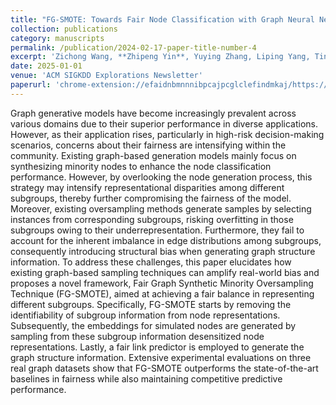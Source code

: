 ```yaml
---
title: "FG-SMOTE: Towards Fair Node Classification with Graph Neural Network"
collection: publications
category: manuscripts
permalink: /publication/2024-02-17-paper-title-number-4
excerpt: 'Zichong Wang, **Zhipeng Yin**, Yuying Zhang, Liping Yang, Tingting Zhang, Niki Pissinou, Yu Cai, Shu Hu, Yun Li, Liang Zhao and Wenbin Zhang'
date: 2025-01-01
venue: 'ACM SIGKDD Explorations Newsletter'
paperurl: 'chrome-extension://efaidnbmnnnibpcajpcglclefindmkaj/https://kdd.org/exploration_files/p99-FG-SMOTE.pdf'
---
```


Graph generative models have become increasingly prevalent across various domains due to their superior performance in diverse applications. However, as their application rises, particularly in high-risk decision-making scenarios, concerns about their fairness are intensifying within the community. Existing graph-based generation models mainly focus on synthesizing minority nodes to enhance the node classification performance. However, by overlooking the node generation process, this strategy may intensify representational disparities among different subgroups, thereby further compromising the fairness of the model. Moreover, existing oversampling methods generate samples by selecting instances from corresponding subgroups, risking overfitting in those subgroups owing to their underrepresentation. Furthermore, they fail to account for the inherent imbalance in edge distributions among subgroups, consequently introducing structural bias when generating graph structure information. To address these challenges, this paper elucidates how existing graph-based sampling techniques can amplify real-world bias and proposes a novel framework, Fair Graph Synthetic Minority Oversampling Technique (FG-SMOTE), aimed at achieving a fair balance in representing different subgroups. Specifically, FG-SMOTE starts by removing the identifiability of subgroup information from node representations. Subsequently, the embeddings for simulated nodes are generated by sampling from these subgroup information desensitized node representations. Lastly, a fair link predictor is employed to generate the graph structure information. Extensive experimental evaluations on three real graph datasets show that FG-SMOTE outperforms the state-of-the-art baselines in fairness while also maintaining competitive predictive performance.